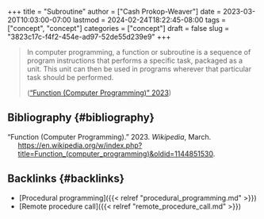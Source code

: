 +++
title = "Subroutine"
author = ["Cash Prokop-Weaver"]
date = 2023-03-20T10:03:00-07:00
lastmod = 2024-02-24T18:22:45-08:00
tags = ["concept", "concept"]
categories = ["concept"]
draft = false
slug = "3823c17c-f4f2-454e-ad97-52de55d239e9"
+++

> In computer programming, a function or subroutine is a sequence of program instructions that performs a specific task, packaged as a unit. This unit can then be used in programs wherever that particular task should be performed.
>
> (<a href="#citeproc_bib_item_1">“Function (Computer Programming)” 2023</a>)


## Bibliography {#bibliography}

<style>.csl-entry{text-indent: -1.5em; margin-left: 1.5em;}</style><div class="csl-bib-body">
  <div class="csl-entry"><a id="citeproc_bib_item_1"></a>“Function (Computer Programming).” 2023. <i>Wikipedia</i>, March. <a href="https://en.wikipedia.org/w/index.php?title=Function_(computer_programming)&oldid=1144851530">https://en.wikipedia.org/w/index.php?title=Function_(computer_programming)&#38;oldid=1144851530</a>.</div>
</div>


## Backlinks {#backlinks}

-   [Procedural programming]({{< relref "procedural_programming.md" >}})
-   [Remote procedure call]({{< relref "remote_procedure_call.md" >}})
